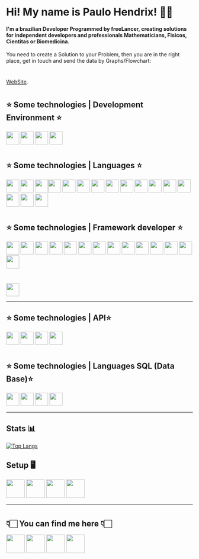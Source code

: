 #   Hi! My name is Paulo Hendrix! 🖖🏻

#### I'm a brazilian Developer  Programmed by freeLancer, creating solutions for independent developers and professionals Mathematicians, Fisicos, Cientitas or Biomedicina.
You need to create a Solution to your Problem, then you are in the right place, get in touch and send the data by Graphs/Flowchart: 
#
<a href="https://www.paulohendrix.com.br">WebSite</a>.
#
## ⭐️  Some technologies | Development Environment ⭐️
<a href="https://www.jetbrains.com/"><img height= "35" src= "https://img.shields.io/badge/Intellij_IDE-000000?style=for-the-badge&logo=IntelliJ%20IDEA&logoColor=FF4D00"></a>
<a href="https://code.visualstudio.com/"><img height= "35" src= "https://img.shields.io/badge/VS_Code-000000?style=for-the-badge&logo=visual%20studio%20code&logoColor=4687FF"></a>
<a href="https://www.eclipse.org/"><img height= "35" src= "https://img.shields.io/badge/Eclipse-FC390E?style=for-the-badge&logo=Eclipse%20IDE&logoColor=1496FF"></a>
<a href="https://netbeans.apache.org/"><img height= "35" src= "https://img.shields.io/badge/NetBeans-66CCFF?style=for-the-badge&logo=Apache NetBeans IDE&logoColor=FA243C"></a>
#
## ⭐️  Some technologies | Languages ⭐️
<a href="https://www.java.com/"><img height= "35" src= "https://img.shields.io/badge/Java-{JSF,JSP,JakartaEE}-E10915?style=for-the-badge&logo=java&logoColor=E10915"></a>
<a href="https://www.rust-lang.org/pt-BR/"><img height= "35" src= "https://img.shields.io/badge/{...}-RUST-AA00FF?style=for-the-badge&logo=rust&logoColor=white"></a>
<a href="https://www.rust-lang.org/pt-BR/"><img height= "35" src= "https://img.shields.io/badge/Rust-9146FF?style=for-the-badge&logo=rust&logoColor=white"><img height= "35" src= "https://img.shields.io/badge/WebAssembly-AA00FF?style=for-the-badge&logo=WebAssembly&logoColor=white"></a> 
<a href="https://vuejs.org/"><img height= "35" src= "https://img.shields.io/badge/.-NET.Core5{Request}-FF6900?style=for-the-badge&logo=C Sharp&logoColor=#239120&label=Request"></a>
<a href="https://reactnative.dev/"><img height= "35" src= "https://img.shields.io/badge/React-{.js}-1C9AD6?style=for-the-badge&logo=React&logoColor=#33A0FF"></a>
<a href="https://www.javascript.com/"><img height= "35" src= "https://img.shields.io/badge/JavaScript-F7DF1E?style=for-the-badge&logo=javascript&logoColor=black"></a>
<a href="https://www.python.org/"><img height= "35" src= "https://img.shields.io/badge/Python-3776AB?style=for-the-badge&logo=python&logoColor=white"></a>
<a href="https://dart.dev/"><img height= "35" src= "https://img.shields.io/badge/Dart-0175C2?style=for-the-badge&logo=dart&logoColor=white"></a>
<a href="https://www.json.org/json-en.html"><img height= "35" src= "https://img.shields.io/badge/json-5E5C5C?style=for-the-badge&logo=json&logoColor=41BF47"></a>
<a href="https://www.android.com/"><img height= "35" src= "https://img.shields.io/badge/Android-90E59A?style=for-the-badge&logo=android&logoColor=000000"></a>
<a href="https://developer.mozilla.org/docs/Web/HTML"><img height= "35" src= "https://img.shields.io/badge/HTML5-E34F26?style=for-the-badge&logo=html5&logoColor=white"></a>
<a href="https://developer.mozilla.org/docs/Web/CSS"><img height= "35" src= "https://img.shields.io/badge/CSS3-1572B6?style=for-the-badge&logo=css3&logoColor=white"></a>
<a href="https://www.typescriptlang.org/"><img height= "35" src= "https://img.shields.io/badge/TypeScript-007ACC?style=for-the-badge&logo=typescript&logoColor=white"></a>
<a href="https://www.lua.org/"><img height= "35" src= "https://img.shields.io/badge/Lua-2C2D72?style=for-the-badge&logo=lua&logoColor=white"></a>
<a href="https://netbeans.apache.org/"><img height= "35" src= "https://img.shields.io/badge/QT.-GTK-66CCFF?style=for-the-badge&logo=Qt&logoColor=FA243C"></a>
#
## ⭐️  Some technologies | Framework developer ⭐️
<a href="https://nodejs.org/en/"><img height= "35" src= "https://img.shields.io/badge/Node.js-339933?style=for-the-badge&logo=nodedotjs&logoColor=white"></a>
<a href="https://vuejs.org/"><img height= "35" src= "https://img.shields.io/badge/Vue.JS-FF6900?style=for-the-badge&logo=Vue.js&logoColor=25A162"></a>
<a href="https://reactjs.org/"><img height= "35" src= "https://img.shields.io/badge/React-20232A?style=for-the-badge&logo=react&logoColor=61DAFB"></a>
<a href="https://nextjs.org/"><img height= "35" src= "https://img.shields.io/badge/next.js-000000?style=for-the-badge&logo=nextdotjs&logoColor=white"></a>
<a href="https://sass-lang.com/"><img height= "35" src= "https://img.shields.io/badge/Sass-CC6699?style=for-the-badge&logo=sass&logoColor=white"></a>
<a href="https://www.docker.com/"><img height= "35" src= "https://img.shields.io/badge/Docker-2CA5E0?style=for-the-badge&logo=docker&logoColor=white"></a>
<a href="https://flutter.dev/"><img height= "35" src= "https://img.shields.io/badge/Flutter-02569B?style=for-the-badge&logo=flutter&logoColor=white"></a>
<a href="https://developer.apple.com/xcode/"><img height= "35" src= "https://img.shields.io/badge/Xcode-007ACC?style=flat-square&logo=Xcode&logoColor=white"></a>
<a href="https://www.opengl.org//"><img height= "35" src= "https://img.shields.io/badge/OpenGL-FFFFFF?style=for-the-badge&logo=opengl"></a>
<a href="https://swift.org/"><img height= "35" src= "https://img.shields.io/badge/Swift-FA7343?style=for-the-badge&logo=swift&logoColor=white"></a>
<a href="https://svelte.dev/"><img height= "35" src= "https://img.shields.io/badge/Svelte-4A4A55?style=for-the-badge&logo=svelte&logoColor=FF3E00"></a>
<a href="https://www.npmjs.com/"><img height= "35" src= "https://img.shields.io/badge/npm-CB3837?style=for-the-badge&logo=npm&logoColor=001211"></a>
<a href="https://tailwindcss.com/"><img height= "35" src= "https://img.shields.io/badge/Tailwind_CSS-38B2AC?style=for-the-badge&logo=tailwind-css&logoColor=white"></a>
<a href="https://git-scm.com/"><img height= "35" src= "https://img.shields.io/badge/Git-F05032?style=for-the-badge&logo=git&logoColor=000000"></a>
#
<a href="https://git-scm.com/"><img height= "35" src= "https://img.shields.io/badge/Method: MVC, XP, FDD-F05032?style=for-the-badge&logo=XRP&logoColor=000000"></a>

****
## ⭐️  Some technologies | API⭐️
<a href="https://graphql.org/"><img height= "35" src= "https://img.shields.io/badge/{...}-GraphQl-E10098?style=for-the-badge&logo=graphql&logoColor=white"></a>
<a href="https://www.json.org/json-en.html"><img height= "35" src= "https://img.shields.io/badge/{...}-json-5E5C5C?style=for-the-badge&logo=json&logoColor=41BF47"></a>
<a href="https://spring.io/guides/tutorials/rest/"><img height= "35" src= "https://img.shields.io/badge/%7B...%7D-Spring%20Boot-FA6831?style=for-the-badge&logo=Spring%20Boot&logoColor=41BF47"></a>
<a href="https://docs.spring.io/spring-framework/docs/current/javadoc-api/"><img height= "35" src= "https://img.shields.io/badge/%7B...%7D-Spring-ED2761?style=for-the-badge&logo=Spring&logoColor=41BF47"></a>
#
## ⭐️  Some technologies | Languages SQL (Data Base)⭐️
<a href="https://www.mysql.com/"><img height= "35" src= "https://img.shields.io/badge/MySQL-1F2E3E?style=for-the-badge&logo=MySQL&logoColor=00FF00"></a>
<a href="https://www.postgresql.org/"><img height= "35" src= "https://img.shields.io/badge/PostgreSQL-316192?style=for-the-badge&logo=postgresql&logoColor=white"></a>
<a href="https://www.mongodb.com/"><img height= "35" src= "https://img.shields.io/badge/MongoDB-4EA94B?style=for-the-badge&logo=mongodb&logoColor=white"></a>
<a href="https://firebase.google.com/"><img height= "35" src= "https://img.shields.io/badge/firebase-ffca28?style=for-the-badge&logo=firebase&logoColor=black"></a>
****
## Stats  📊
[![Top Langs](https://github-readme-stats.vercel.app/api/top-langs/?username=pouleth0&layout=compact&theme=dark)](https://github.com/pouleth0/github-readme-stats)
## Setup  🖥
<a href="#"><img height= "50" src= "https://img.shields.io/badge/AMD-Ryzen-0071C5?style=for-the-badge&logo=AMD&logoColor=ED1C24?logoWidth=50"></a>
<a href="#"><img height= "50" src= "https://img.shields.io/badge/AMD_Radeon_2085-76B900?style=for-the-badge&logo=AMD&logoColor=white"></a>
<a href="#"><img height= "50" src= "https://img.shields.io/badge/HD-SSD-76B900?style=for-the-badge&logo=Seagate&logoColor=6EBE49?logoWidth=50"></a>
<a href="#"><img height= "50" src= "https://img.shields.io/badge/Monitor(2/24)-76B900?style=for-the-badge&logo=AMD&logoColor=white"></a>
****
#
## 👇🏻  You can find me here  👇🏻
<a href="mailto:paulo@paulohendrix.com.br"><img height="50" src="https://img.shields.io/badge/.-mail-D14836?style=for-the-badge&logo=Minutemailer&logoColor=0078D4"></a>
<a href="https://www.instagram.com/pouleth0"><img height="50" src="https://img.shields.io/badge/Instagram-E4505F?style=for-the-badge&logo=instagram&logoColor=white"></a>
<a href="https://www.linkedin.com/in/paulo-hendrix-9a823179"><img height="50" src="https://img.shields.io/badge/LinkedIn-0077B5?style=for-the-badge&logo=linkedin&logoColor=white"></a>
<a href="https://discord.gg/ra6cXhmZg8"><img height="50" src="https://img.shields.io/badge/Discord-7289DA?style=for-the-badge&logo=discord&logoColor=white"></a>

</p>
